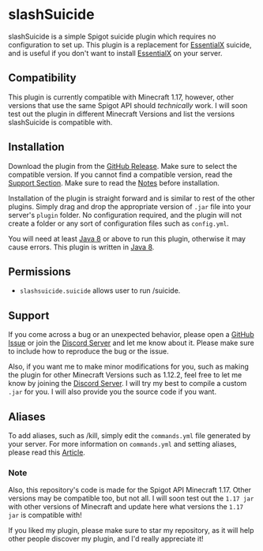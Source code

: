 # slashSuicide
slashSuicide is a simple Spigot suicide plugin which requires no configuration to set up. 
This plugin is a replacement for [EssentialX](https://essentialsx.net/) suicide,
and is useful if you don't want to install [EssentialX](https://essentialsx.net/) on your server.

## Compatibility
This plugin is currently compatible with Minecraft 1.17, however,
other versions that use the same Spigot API should _technically_ work.
I will soon test out the plugin in different Minecraft Versions and list
the versions slashSuicide is compatible with.

## Installation
Download the plugin from the [GitHub Release](https://github.com/XyroPhyte/slashSuicide/releases).
Make sure to select the compatible version. If you cannot find a compatible version,
read the [Support Section](https://github.com/XyroPhyte/slashSuicide#support).
Make sure to read the [Notes](https://github.com/XyroPhyte/LightFly#note) before installation.


Installation of the plugin is straight forward and is similar to rest of the
other plugins. Simply drag and drop the appropriate version of
`.jar` file into your server's `plugin` folder.
No configuration required, and the plugin will not create a folder or
any sort of configuration files such as `config.yml`.

You will need at least [Java 8](https://www.oracle.com/java/technologies/java8.html) or above to run this plugin, otherwise it may cause errors.
This plugin is written in [Java 8](https://www.oracle.com/java/technologies/java8.html).

## Permissions
- `slashsuicide.suicide` allows user to run /suicide.

## Support
If you come across a bug or an unexpected behavior, please open a [GitHub Issue](https://github.com/XyroPhyte/slashSuicide/issues)
or join the [Discord Server](https://discord.gg/MmqXcebnxC) and let me know about it. Please make sure
to include how to reproduce the bug or the issue.

Also, if you want me to make minor modifications for you, such as making the plugin for other Minecraft Versions such as 1.12.2,
feel free to let me know by joining  the [Discord Server](https://discord.gg/MmqXcebnxC).
I will try my best to compile a custom `.jar` for you.  I will also provide you the source code if you want.

## Aliases
To add aliases, such as /kill, simply edit the `commands.yml` file generated by your server.
For more information on `commands.yml` and setting aliases, please read this [Article](https://bukkit.fandom.com/wiki/Commands.yml).

### Note
Also, this repository's code is made for the Spigot API Minecraft 1.17. Other versions may be compatible too, but not
all. I will soon test out the `1.17 jar` with other versions of Minecraft and update here what versions the `1.17 jar` is
compatible with!

If you liked my plugin, please make sure to star my repository, as it will
help other people discover my plugin, and I'd really appreciate it!

